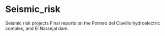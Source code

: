 # Seismic_risk
Seismic risk projects
Final reports on the Potrero del Clavillo hydroelectric complex, and El Naranjal dam.
